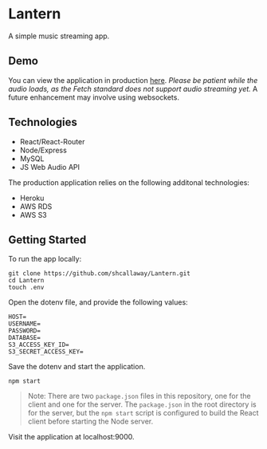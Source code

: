 # Lantern

A simple music streaming app.

## Demo

You can view the application in production [here](https://calm-tundra-94870.herokuapp.com/). *Please be patient while the audio loads, as the Fetch standard does not support audio streaming yet.* A future enhancement may involve using websockets. 

## Technologies

* React/React-Router
* Node/Express
* MySQL
* JS Web Audio API

The production application relies on the following additonal technologies:

* Heroku
* AWS RDS
* AWS S3

## Getting Started

To run the app locally:

```
git clone https://github.com/shcallaway/Lantern.git
cd Lantern
touch .env
```

Open the dotenv file, and provide the following values:

```
HOST=
USERNAME=
PASSWORD=
DATABASE=
S3_ACCESS_KEY_ID=
S3_SECRET_ACCESS_KEY=
```

Save the dotenv and start the application.

```
npm start
```

> Note: There are two `package.json` files in this repository, one for the client and one for the server. The `package.json` in the root directory is for the server, but the `npm start` script is configured to build the React client before starting the Node server. 

Visit the application at localhost:9000.
